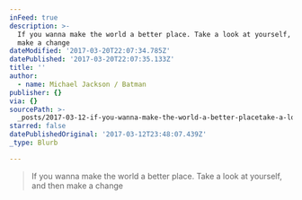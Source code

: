 ```yaml
---
inFeed: true
description: >-
  If you wanna make the world a better place. Take a look at yourself, and then
  make a change
dateModified: '2017-03-20T22:07:34.785Z'
datePublished: '2017-03-20T22:07:35.133Z'
title: ''
author:
  - name: Michael Jackson / Batman
publisher: {}
via: {}
sourcePath: >-
  _posts/2017-03-12-if-you-wanna-make-the-world-a-better-placetake-a-look-at-you.md
starred: false
datePublishedOriginal: '2017-03-12T23:48:07.439Z'
_type: Blurb

---
```

> If you wanna make the world a better place. Take a look at yourself, and then make a change